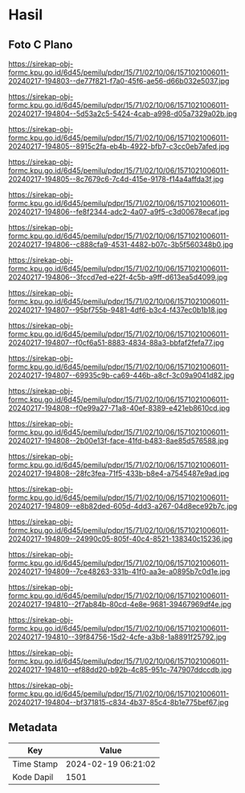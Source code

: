 # Hasil

## Foto C Plano

https://sirekap-obj-formc.kpu.go.id/6d45/pemilu/pdpr/15/71/02/10/06/1571021006011-20240217-194803--de77f821-f7a0-45f6-ae56-d66b032e5037.jpg

https://sirekap-obj-formc.kpu.go.id/6d45/pemilu/pdpr/15/71/02/10/06/1571021006011-20240217-194804--5d53a2c5-5424-4cab-a998-d05a7329a02b.jpg

https://sirekap-obj-formc.kpu.go.id/6d45/pemilu/pdpr/15/71/02/10/06/1571021006011-20240217-194805--8915c2fa-eb4b-4922-bfb7-c3cc0eb7afed.jpg

https://sirekap-obj-formc.kpu.go.id/6d45/pemilu/pdpr/15/71/02/10/06/1571021006011-20240217-194805--8c7679c6-7c4d-415e-9178-f14a4affda3f.jpg

https://sirekap-obj-formc.kpu.go.id/6d45/pemilu/pdpr/15/71/02/10/06/1571021006011-20240217-194806--fe8f2344-adc2-4a07-a9f5-c3d00678ecaf.jpg

https://sirekap-obj-formc.kpu.go.id/6d45/pemilu/pdpr/15/71/02/10/06/1571021006011-20240217-194806--c888cfa9-4531-4482-b07c-3b5f560348b0.jpg

https://sirekap-obj-formc.kpu.go.id/6d45/pemilu/pdpr/15/71/02/10/06/1571021006011-20240217-194806--3fccd7ed-e22f-4c5b-a9ff-d613ea5d4099.jpg

https://sirekap-obj-formc.kpu.go.id/6d45/pemilu/pdpr/15/71/02/10/06/1571021006011-20240217-194807--95bf755b-9481-4df6-b3c4-f437ec0b1b18.jpg

https://sirekap-obj-formc.kpu.go.id/6d45/pemilu/pdpr/15/71/02/10/06/1571021006011-20240217-194807--f0cf6a51-8883-4834-88a3-bbfaf2fefa77.jpg

https://sirekap-obj-formc.kpu.go.id/6d45/pemilu/pdpr/15/71/02/10/06/1571021006011-20240217-194807--69935c9b-ca69-446b-a8cf-3c09a9041d82.jpg

https://sirekap-obj-formc.kpu.go.id/6d45/pemilu/pdpr/15/71/02/10/06/1571021006011-20240217-194808--f0e99a27-71a8-40ef-8389-e421eb8610cd.jpg

https://sirekap-obj-formc.kpu.go.id/6d45/pemilu/pdpr/15/71/02/10/06/1571021006011-20240217-194808--2b00e13f-face-41fd-b483-8ae85d576588.jpg

https://sirekap-obj-formc.kpu.go.id/6d45/pemilu/pdpr/15/71/02/10/06/1571021006011-20240217-194808--28fc3fea-71f5-433b-b8e4-a7545487e9ad.jpg

https://sirekap-obj-formc.kpu.go.id/6d45/pemilu/pdpr/15/71/02/10/06/1571021006011-20240217-194809--e8b82ded-605d-4dd3-a267-04d8ece92b7c.jpg

https://sirekap-obj-formc.kpu.go.id/6d45/pemilu/pdpr/15/71/02/10/06/1571021006011-20240217-194809--24990c05-805f-40c4-8521-138340c15236.jpg

https://sirekap-obj-formc.kpu.go.id/6d45/pemilu/pdpr/15/71/02/10/06/1571021006011-20240217-194809--7ce48263-331b-41f0-aa3e-a0895b7c0d1e.jpg

https://sirekap-obj-formc.kpu.go.id/6d45/pemilu/pdpr/15/71/02/10/06/1571021006011-20240217-194810--2f7ab84b-80cd-4e8e-9681-39467969df4e.jpg

https://sirekap-obj-formc.kpu.go.id/6d45/pemilu/pdpr/15/71/02/10/06/1571021006011-20240217-194810--39f84756-15d2-4cfe-a3b8-1a8891f25792.jpg

https://sirekap-obj-formc.kpu.go.id/6d45/pemilu/pdpr/15/71/02/10/06/1571021006011-20240217-194810--ef88dd20-b92b-4c85-951c-747907ddccdb.jpg

https://sirekap-obj-formc.kpu.go.id/6d45/pemilu/pdpr/15/71/02/10/06/1571021006011-20240217-194804--bf371815-c834-4b37-85c4-8b1e775bef67.jpg


## Metadata

| Key        | Value               |
| ---------- | ------------------- |
| Time Stamp | 2024-02-19 06:21:02 |
| Kode Dapil | 1501                |



